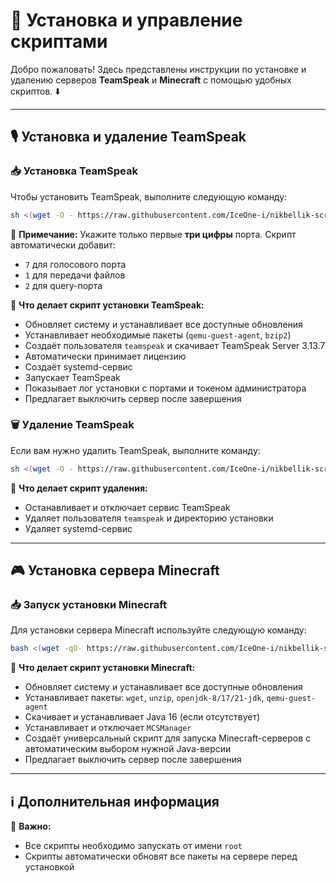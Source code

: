 # 🚀 Установка и управление скриптами

Добро пожаловать! Здесь представлены инструкции по установке и удалению серверов **TeamSpeak** и **Minecraft** с помощью удобных скриптов. ⬇️

---

## 🎙️ Установка и удаление TeamSpeak

### 📥 Установка TeamSpeak

Чтобы установить TeamSpeak, выполните следующую команду:

```bash
sh <(wget -O - https://raw.githubusercontent.com/IceOne-i/nikbellik-scripts/refs/heads/main/install_teamspeak.sh) -- 000
```

🔹 **Примечание:** Укажите только первые **три цифры** порта. Скрипт автоматически добавит:
- `7` для голосового порта
- `1` для передачи файлов
- `2` для query-порта

📌 **Что делает скрипт установки TeamSpeak:**
- Обновляет систему и устанавливает все доступные обновления
- Устанавливает необходимые пакеты (`qemu-guest-agent`, `bzip2`)
- Создаёт пользователя `teamspeak` и скачивает TeamSpeak Server 3.13.7
- Автоматически принимает лицензию
- Создаёт systemd-сервис
- Запускает TeamSpeak
- Показывает лог установки с портами и токеном администратора
- Предлагает выключить сервер после завершения

### 🗑️ Удаление TeamSpeak

Если вам нужно удалить TeamSpeak, выполните команду:

```bash
sh <(wget -O - https://raw.githubusercontent.com/IceOne-i/nikbellik-scripts/refs/heads/main/install_teamspeak.sh) remove
```

📌 **Что делает скрипт удаления:**
- Останавливает и отключает сервис TeamSpeak
- Удаляет пользователя `teamspeak` и директорию установки
- Удаляет systemd-сервис

---

## 🎮 Установка сервера Minecraft

### 📥 Запуск установки Minecraft

Для установки сервера Minecraft используйте следующую команду:

```bash
bash <(wget -qO- https://raw.githubusercontent.com/IceOne-i/nikbellik-scripts/refs/heads/main/install_minecraft.sh)
```

📌 **Что делает скрипт установки Minecraft:**
- Обновляет систему и устанавливает все доступные обновления
- Устанавливает пакеты: `wget`, `unzip`, `openjdk-8/17/21-jdk`, `qemu-guest-agent`
- Скачивает и устанавливает Java 16 (если отсутствует)
- Устанавливает и отключает `MCSManager`
- Создаёт универсальный скрипт для запуска Minecraft-серверов с автоматическим выбором нужной Java-версии
- Предлагает выключить сервер после завершения

---

## ℹ️ Дополнительная информация

📢 **Важно:**
- Все скрипты необходимо запускать от имени `root`
- Скрипты автоматически обновят все пакеты на сервере перед установкой
